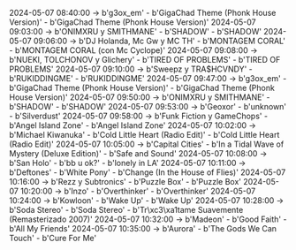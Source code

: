 2024-05-07 08:40:00 -> b'g3ox_em' - b'GigaChad Theme (Phonk House Version)' - b'GigaChad Theme (Phonk House Version)'
2024-05-07 09:03:00 -> b'ONIMXRU y SMITHMANE' - b'SHADOW' - b'SHADOW'
2024-05-07 09:06:00 -> b'DJ Holanda, Mc Gw y MC TH' - b'MONTAGEM CORAL' - b'MONTAGEM CORAL (con Mc Cyclope)'
2024-05-07 09:08:00 -> b'NUEKI, TOLCHONOV y Glichery' - b'TIRED OF PROBLEMS' - b'TIRED OF PROBLEMS'
2024-05-07 09:10:00 -> b'Sweepz y TRA$HCVNDY' - b'RUKIDDINGME' - b'RUKIDDINGME'
2024-05-07 09:47:00 -> b'g3ox_em' - b'GigaChad Theme (Phonk House Version)' - b'GigaChad Theme (Phonk House Version)'
2024-05-07 09:50:00 -> b'ONIMXRU y SMITHMANE' - b'SHADOW' - b'SHADOW'
2024-05-07 09:53:00 -> b'Geoxor' - b'unknown' - b'Silverdust'
2024-05-07 09:58:00 -> b'Funk Fiction y GameChops' - b'Angel Island Zone' - b'Angel Island Zone'
2024-05-07 10:02:00 -> b'Michael Kiwanuka' - b'Cold Little Heart (Radio Edit)' - b'Cold Little Heart (Radio Edit)'
2024-05-07 10:05:00 -> b'Capital Cities' - b'In a Tidal Wave of Mystery (Deluxe Edition)' - b'Safe and Sound'
2024-05-07 10:08:00 -> b'San Holo' - b'bb u ok?' - b'lonely in LA'
2024-05-07 10:11:00 -> b'Deftones' - b'White Pony' - b'Change (In the House of Flies)'
2024-05-07 10:16:00 -> b'Rezz y Subtronics' - b'Puzzle Box' - b'Puzzle Box'
2024-05-07 10:20:00 -> b'Inzo' - b'Overthinker' - b'Overthinker'
2024-05-07 10:24:00 -> b'Kowloon' - b'Wake Up' - b'Wake Up'
2024-05-07 10:28:00 -> b'Soda Stereo' - b'Soda Stereo' - b'Tr\xc3\xa1tame Suavemente (Remasterizado 2007)'
2024-05-07 10:32:00 -> b'Madeon' - b'Good Faith' - b'All My Friends'
2024-05-07 10:35:00 -> b'Aurora' - b'The Gods We Can Touch' - b'Cure For Me'
